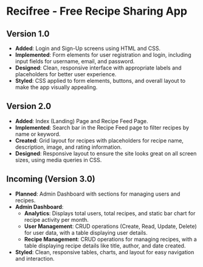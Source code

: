 # Recifree - Free Recipe Sharing App

## Version 1.0
- **Added**: Login and Sign-Up screens using HTML and CSS.
- **Implemented**: Form elements for user registration and login, including input fields for username, email, and password.
- **Designed**: Clean, responsive interface with appropriate labels and placeholders for better user experience.
- **Styled**: CSS applied to form elements, buttons, and overall layout to make the app visually appealing.

## Version 2.0
- **Added**: Index (Landing) Page and Recipe Feed Page.
- **Implemented**: Search bar in the Recipe Feed page to filter recipes by name or keyword.
- **Created**: Grid layout for recipes with placeholders for recipe name, description, image, and rating information.
- **Designed**: Responsive layout to ensure the site looks great on all screen sizes, using media queries in CSS.

## Incoming (Version 3.0)
- **Planned**: Admin Dashboard with sections for managing users and recipes.
- **Admin Dashboard**: 
    - **Analytics**: Displays total users, total recipes, and static bar chart for recipe activity per month.
    - **User Management**: CRUD operations (Create, Read, Update, Delete) for user data, with a table displaying user details.
    - **Recipe Management**: CRUD operations for managing recipes, with a table displaying recipe details like title, author, and date created.
- **Styled**: Clean, responsive tables, charts, and layout for easy navigation and interaction.
